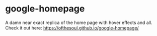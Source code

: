 # google-homepage
A damn near exact replica of the home page with hover effects and all. Check it out here: https://ofthesoul.github.io/google-homepage/
